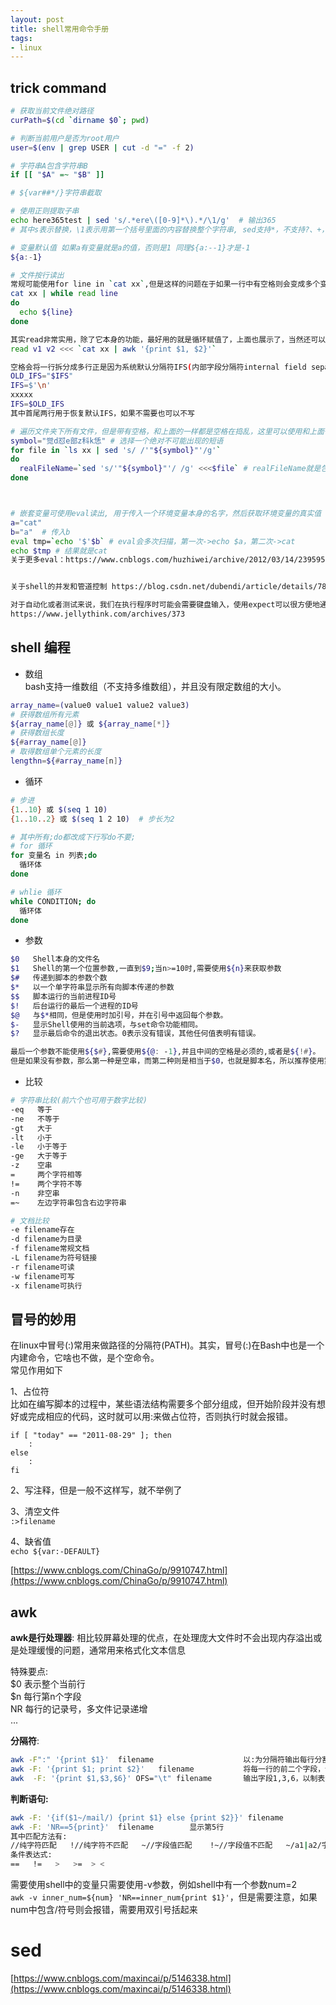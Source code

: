 ```yaml
---  
layout: post  
title: shell常用命令手册  
tags:  
- linux  
---  
```


<!--more-->

## trick command
```bash
# 获取当前文件绝对路径
curPath=$(cd `dirname $0`; pwd)

# 判断当前用户是否为root用户
user=$(env | grep USER | cut -d "=" -f 2)

# 字符串A包含字符串B
if [[ "$A" =~ "$B" ]]

# ${var##*/}字符串截取

# 使用正则提取子串
echo here365test | sed 's/.*ere\([0-9]*\).*/\1/g'  # 输出365
# 其中s表示替换，\1表示用第一个括号里面的内容替换整个字符串, sed支持*，不支持?、+，不能用\d之类，正则支持有限。

# 变量默认值 如果a有变量就是a的值，否则是1 同理${a:--1}才是-1
${a:-1} 

# 文件按行读出
常规可能使用for line in `cat xx`,但是这样的问题在于如果一行中有空格则会变成多个变量进入循环，所以请使用
cat xx | while read line
do
  echo ${line}
done

其实read非常实用，除了它本身的功能，最好用的就是循环赋值了，上面也展示了，当然还可以为多个变量同时赋值，例如awk获取了两个字段
read v1 v2 <<< `cat xx | awk '{print $1, $2}'`

空格会将一行拆分成多行正是因为系统默认分隔符IFS(内部字段分隔符internal field separator)，其默认是空格，\t或\n。所以如果我们修改IFS也能达到按行拆分的效果。好处在于“我在go调用cmd命令时read命令不起作用！”
OLD_IFS="$IFS"
IFS=$'\n'
xxxxx
IFS=$OLD_IFS
其中首尾两行用于恢复默认IFS，如果不需要也可以不写

# 遍历文件夹下所有文件，但是带有空格，和上面的一样都是空格在捣乱，这里可以使用和上面一样的方法，也可以使用先替换再替换回来的方法
symbol="觉d怼e部z科k恁" # 选择一个绝对不可能出现的短语
for file in `ls xx | sed 's/ /'"${symbol}"'/g'`
do
  realFileName=`sed 's/'"${symbol}"'/ /g' <<<$file` # realFileName就是包含空格的真正文件名
done



# 嵌套变量可使用eval读出, 用于传入一个环境变量本身的名字，然后获取环境变量的真实值
a="cat" 
b="a"  # 传入b
eval tmp=`echo '$'$b` # eval会多次扫描，第一次->echo $a，第二次->cat
echo $tmp # 结果就是cat
关于更多eval：https://www.cnblogs.com/huzhiwei/archive/2012/03/14/2395956.html


关于shell的并发和管道控制 https://blog.csdn.net/dubendi/article/details/78931979

对于自动化或者测试来说，我们在执行程序时可能会需要键盘输入，使用expect可以很方便地通过判断程序输出来控制输入，实现自动化。
https://www.jellythink.com/archives/373
```

## shell 编程  

- 数组  
bash支持一维数组（不支持多维数组），并且没有限定数组的大小。  
```bash  
array_name=(value0 value1 value2 value3)
# 获得数组所有元素
${array_name[@]} 或 ${array_name[*]}
# 获得数组长度
${#array_name[@]}
# 取得数组单个元素的长度
lengthn=${#array_name[n]}
```

- 循环

```bash
# 步进
{1..10} 或 $(seq 1 10)
{1..10..2} 或 $(seq 1 2 10)  # 步长为2

# 其中所有;do都改成下行写do不要;
# for 循环
for 变量名 in 列表;do 
  循环体
done

# whlie 循环
while CONDITION; do
  循环体
done
```

- 参数

```bash
$0   Shell本身的文件名
$1   Shell的第一个位置参数,一直到$9;当n>=10时,需要使用${n}来获取参数
$#   传递到脚本的参数个数
$*   以一个单字符串显示所有向脚本传递的参数
$$   脚本运行的当前进程ID号
$!   后台运行的最后一个进程的ID号
$@   与$*相同，但是使用时加引号，并在引号中返回每个参数。
$-   显示Shell使用的当前选项，与set命令功能相同。
$?   显示最后命令的退出状态。0表示没有错误，其他任何值表明有错误。

最后一个参数不能使用${$#},需要使用${@: -1},并且中间的空格是必须的,或者是${!#}。
但是如果没有参数，那么第一种是空串，而第二种则是相当于$0，也就是脚本名，所以推荐使用第一种。
```

- 比较

```bash
# 字符串比较(前六个也可用于数字比较)
-eq   等于
-ne   不等于
-gt   大于
-lt   小于
-le   小于等于
-ge   大于等于
-z    空串
=     两个字符相等
!=    两个字符不等
-n    非空串
=~    左边字符串包含右边字符串

# 文档比较 
-e filename存在
-d filename为目录
-f filename常规文档
-L filename为符号链接
-r filename可读
-w filename可写
-x filename可执行
```

## 冒号的妙用
在linux中冒号(:)常用来做路径的分隔符(PATH)。其实，冒号(:)在Bash中也是一个内建命令，它啥也不做，是个空命令。  
常见作用如下

1、占位符  
比如在编写脚本的过程中，某些语法结构需要多个部分组成，但开始阶段并没有想好或完成相应的代码，这时就可以用:来做占位符，否则执行时就会报错。
```shell
if [ "today" == "2011-08-29" ]; then  
    :  
else  
    :  
fi  
```

2、写注释，但是一般不这样写，就不举例了

3、清空文件  
`:>filename`

4、缺省值  
`echo ${var:-DEFAULT}`

[https://www.cnblogs.com/ChinaGo/p/9910747.html](https://www.cnblogs.com/ChinaGo/p/9910747.html)

## awk

**awk是行处理器**: 相比较屏幕处理的优点，在处理庞大文件时不会出现内存溢出或是处理缓慢的问题，通常用来格式化文本信息  

特殊要点:  
$0           表示整个当前行  
$n           每行第n个字段  
NR           每行的记录号，多文件记录递增  
...  

**分隔符**:  
```bash
awk -F":" '{print $1}'  filename                    以:为分隔符输出每行分割后第一项  
awk -F: '{print $1; print $2}'   filename           将每一行的前二个字段，分行输出  
awk  -F: '{print $1,$3,$6}' OFS="\t" filename       输出字段1,3,6，以制表符作为分隔符  
```

**判断语句:**  
```bash
awk -F: '{if($1~/mail/) {print $1} else {print $2}}' filename  
awk -F: 'NR==5{print}'  filename        显示第5行  
其中匹配方法有:  
//纯字符匹配   !//纯字符不匹配   ~//字段值匹配    !~//字段值不匹配   ~/a1|a2/字段值匹配a1或a2   
条件表达式:  
==   !=   >   >=  > <  
``` 

需要使用shell中的变量只需要使用-v参数，例如shell中有一个参数num=2  
`awk -v inner_num=${num} 'NR==inner_num{print $1}'`，但是需要注意，如果num中包含/符号则会报错，需要用双引号括起来

# sed  
[https://www.cnblogs.com/maxincai/p/5146338.html](https://www.cnblogs.com/maxincai/p/5146338.html)
